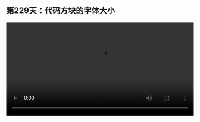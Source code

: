## 第229天：代码方块的字体大小


<video width="100%" controls controlslist="nodownload nofullscreen noremoteplayback" disablePictureInPicture>
  <source src="https://api.keepwork.com/ts-storage/siteFiles/21261/raw#1635672250042session229 代码方块的字体大小.webm" type="video/webm">
  <source src="https://api.keepwork.com/ts-storage/siteFiles/21262/raw#1635672263396session229 代码方块的字体大小_small.mp4" type="video/mp4" />
   
  你的浏览器不支持播放
</video>


### 字幕

当我们录制视频或者做PPT展示时，希望代码区的文字字号大一些，这时有两种办法。
第一种是按Esc键到**系统设置**项下，这里有一个**UI放缩**，我们拖动滑杆，这种方式可以将屏幕上所有的UI放大。
点击重置。
还有一种方式，我们只希望放大代码区的文字，我们可以点击代码方块中的**设置**，这里有一个**字号**，我们可以把它调成例如24。
此时其他UI还是正常大小，只有代码方块文字区的字体变大了。
当我们做代码讲解时，这种方式十分的方便。


### 动手练习


